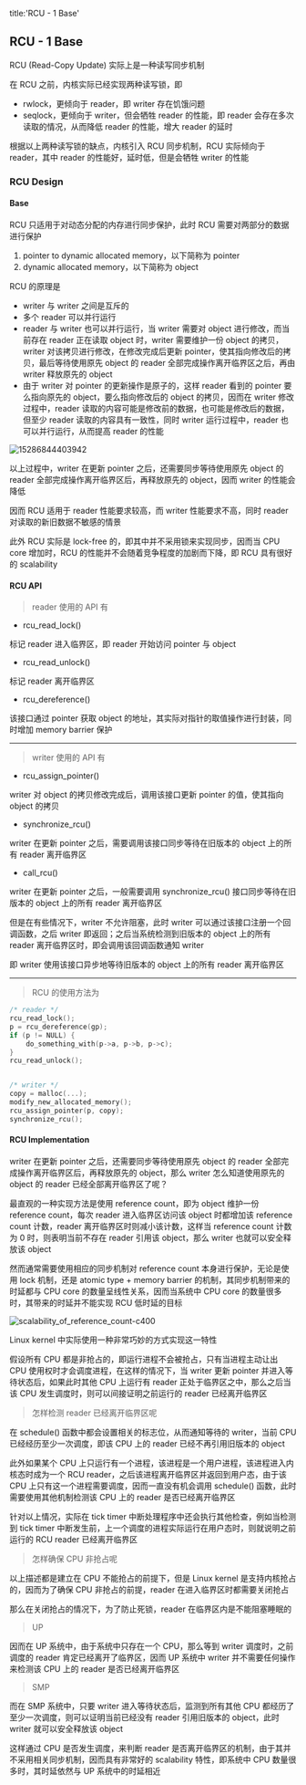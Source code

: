 title:'RCU - 1 Base'
## RCU - 1 Base


RCU (Read-Copy Update) 实际上是一种读写同步机制

在 RCU 之前，内核实际已经实现两种读写锁，即

- rwlock，更倾向于 reader，即 writer 存在饥饿问题
- seqlock，更倾向于 writer，但会牺牲 reader 的性能，即 reader 会存在多次读取的情况，从而降低 reader 的性能，增大 reader 的延时

根据以上两种读写锁的缺点，内核引入 RCU 同步机制，RCU 实际倾向于 reader，其中 reader 的性能好，延时低，但是会牺牲 writer 的性能


### RCU Design

#### Base

RCU 只适用于对动态分配的内存进行同步保护，此时 RCU 需要对两部分的数据进行保护

1. pointer to dynamic allocated memory，以下简称为 pointer
2. dynamic allocated memory，以下简称为 object


RCU 的原理是

- writer 与 writer 之间是互斥的
- 多个 reader 可以并行运行
- reader 与 writer 也可以并行运行，当 writer 需要对 object 进行修改，而当前存在 reader 正在读取 object 时，writer 需要维护一份 object 的拷贝，writer 对该拷贝进行修改，在修改完成后更新 pointer，使其指向修改后的拷贝，最后等待使用原先 object 的 reader 全部完成操作离开临界区之后，再由 writer 释放原先的 object
- 由于 writer 对 pointer 的更新操作是原子的，这样 reader 看到的 pointer 要么指向原先的 object，要么指向修改后的 object 的拷贝，因而在 writer 修改过程中，reader 读取的内容可能是修改前的数据，也可能是修改后的数据，但至少 reader 读取的内容具有一致性，同时 writer 运行过程中，reader 也可以并行运行，从而提高 reader 的性能

![15286844403942](media/16083426412658/15286844403942.gif)

以上过程中，writer 在更新 pointer 之后，还需要同步等待使用原先 object 的 reader 全部完成操作离开临界区后，再释放原先的 object，因而 writer 的性能会降低

因而 RCU 适用于 reader 性能要求较高，而 writer 性能要求不高，同时 reader 对读取的新旧数据不敏感的情景

此外 RCU 实际是 lock-free 的，即其中并不采用锁来实现同步，因而当 CPU core 增加时，RCU 的性能并不会随着竞争程度的加剧而下降，即 RCU 具有很好的 scalability


#### RCU API

> reader 使用的 API 有

- rcu_read_lock()

标记 reader 进入临界区，即 reader 开始访问 pointer 与 object


- rcu_read_unlock()

标记 reader 离开临界区


- rcu_dereference()

该接口通过 pointer 获取 object 的地址，其实际对指针的取值操作进行封装，同时增加 memory barrier 保护

---

> writer 使用的 API 有

- rcu_assign_pointer()

writer 对 object 的拷贝修改完成后，调用该接口更新 pointer 的值，使其指向 object 的拷贝


- synchronize_rcu()

writer 在更新 pointer 之后，需要调用该接口同步等待在旧版本的 object 上的所有 reader 离开临界区


- call_rcu()

writer 在更新 pointer 之后，一般需要调用 synchronize_rcu() 接口同步等待在旧版本的 object 上的所有 reader 离开临界区

但是在有些情况下，writer 不允许阻塞，此时 writer 可以通过该接口注册一个回调函数，之后 writer 即返回；之后当系统检测到旧版本的 object 上的所有 reader 离开临界区时，即会调用该回调函数通知 writer

即 writer 使用该接口异步地等待旧版本的 object 上的所有 reader 离开临界区

---

> RCU 的使用方法为

```c
/* reader */
rcu_read_lock();p = rcu_dereference(gp);if (p != NULL) {
    do_something_with(p->a, p->b, p->c);
}rcu_read_unlock();


/* writer */
copy = malloc(...);
modify_new_allocated_memory();
rcu_assign_pointer(p, copy);
synchronize_rcu();
```


#### RCU Implementation

writer 在更新 pointer 之后，还需要同步等待使用原先 object 的 reader 全部完成操作离开临界区后，再释放原先的 object，那么 writer 怎么知道使用原先的 object 的 reader 已经全部离开临界区了呢？


最直观的一种实现方法是使用 reference count，即为 object 维护一份 reference count，每次 reader 进入临界区访问该 object 时都增加该 reference count 计数，reader 离开临界区时则减小该计数，这样当 reference count 计数为 0 时，则表明当前不存在 reader 引用该 object，那么 writer 也就可以安全释放该 object

然而通常需要使用相应的同步机制对 reference count 本身进行保护，无论是使用 lock 机制，还是 atomic type + memory barrier 的机制，其同步机制带来的时延都与 CPU core 的数量呈线性关系，因而当系统中 CPU core 的数量很多时，其带来的时延并不能实现 RCU 低时延的目标

![scalability_of_reference_count-c400](media/16083426412658/15289836294608.jpg)


Linux kernel 中实际使用一种非常巧妙的方式实现这一特性

假设所有 CPU 都是非抢占的，即运行进程不会被抢占，只有当进程主动让出 CPU 使用权时才会调度进程，在这样的情况下，当 writer 更新 pointer 并进入等待状态后，如果此时其他 CPU 上运行有 reader 正处于临界区之中，那么之后当该 CPU 发生调度时，则可以间接证明之前运行的 reader 已经离开临界区


> 怎样检测 reader 已经离开临界区呢

在 schedule() 函数中都会设置相关的标志位，从而通知等待的 writer，当前 CPU 已经经历至少一次调度，即该 CPU 上的 reader 已经不再引用旧版本的 object

此外如果某个 CPU 上只运行有一个进程，该进程是一个用户进程，该进程进入内核态时成为一个 RCU reader，之后该进程离开临界区并返回到用户态，由于该 CPU 上只有这一个进程需要调度，因而一直没有机会调用 schedule() 函数，此时需要使用其他机制检测该 CPU 上的 reader 是否已经离开临界区

针对以上情况，实际在 tick timer 中断处理程序中还会执行其他检查，例如当检测到 tick timer 中断发生前，上一个调度的进程实际运行在用户态时，则就说明之前运行的 RCU reader 已经离开临界区


> 怎样确保 CPU 非抢占呢

以上描述都是建立在 CPU 不能抢占的前提下，但是 Linux kernel 是支持内核抢占的，因而为了确保 CPU 非抢占的前提，reader 在进入临界区时都需要关闭抢占

那么在关闭抢占的情况下，为了防止死锁，reader 在临界区内是不能阻塞睡眠的


> UP

因而在 UP 系统中，由于系统中只存在一个 CPU，那么等到 writer 调度时，之前调度的 reader 肯定已经离开了临界区，因而 UP 系统中 writer 并不需要任何操作来检测该 CPU 上的 reader 是否已经离开临界区


> SMP

而在 SMP 系统中，只要 writer 进入等待状态后，监测到所有其他 CPU 都经历了至少一次调度，则可以证明当前已经没有 reader 引用旧版本的 object，此时 writer 就可以安全释放该 object


这样通过 CPU 是否发生调度，来判断 reader 是否离开临界区的机制，由于其并不采用相关同步机制，因而具有非常好的 scalability 特性，即系统中 CPU 数量很多时，其时延依然与 UP 系统中的时延相近




